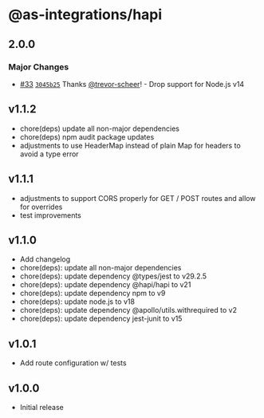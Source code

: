 # @as-integrations/hapi

## 2.0.0

### Major Changes

- [#33](https://github.com/apollo-server-integrations/apollo-server-integration-hapi/pull/33) [`3045b25`](https://github.com/apollo-server-integrations/apollo-server-integration-hapi/commit/3045b25f2a87d3ed333657147cbe42443c0fa93a) Thanks [@trevor-scheer](https://github.com/trevor-scheer)! - Drop support for Node.js v14

## v1.1.2
- chore(deps) update all non-major dependencies
- chore(deps) npm audit package updates
- adjustments to use HeaderMap instead of plain Map for headers to avoid a type error

## v1.1.1
- adjustments to support CORS properly for GET / POST routes and allow for overrides
- test improvements

## v1.1.0
- Add changelog
- chore(deps): update all non-major dependencies
- chore(deps): update dependency @types/jest to v29.2.5
- chore(deps): update dependency @hapi/hapi to v21
- chore(deps): update dependency npm to v9
- chore(deps): update node.js to v18
- chore(deps): update dependency @apollo/utils.withrequired to v2
- chore(deps): update dependency jest-junit to v15

## v1.0.1
- Add route configuration w/ tests

## v1.0.0
- Initial release